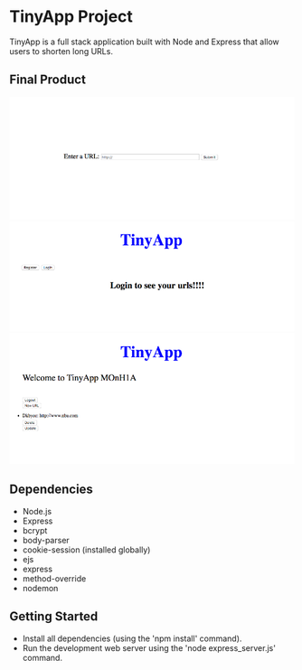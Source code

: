 
# TinyApp Project

TinyApp is a full stack application built with Node and Express that allow users to shorten long URLs. 

## Final Product
!["Screenshot of new URL page"](https://github.com/79manuel/tinyApp/blob/master/docs/new-page.png?raw=true)
!["Screenshot of urls-logout page"](https://github.com/79manuel/tinyApp/blob/master/docs/urls-logout-page.png?raw=true)
!["Screenshot of urls page"](https://github.com/79manuel/tinyApp/blob/master/docs/urls-page.png?raw=true)

## Dependencies

- Node.js
- Express
- bcrypt
- body-parser
- cookie-session (installed globally)
- ejs
- express
- method-override
- nodemon

## Getting Started

- Install all dependencies (using the 'npm install' command).
- Run the development web server using the 'node express_server.js' command.
